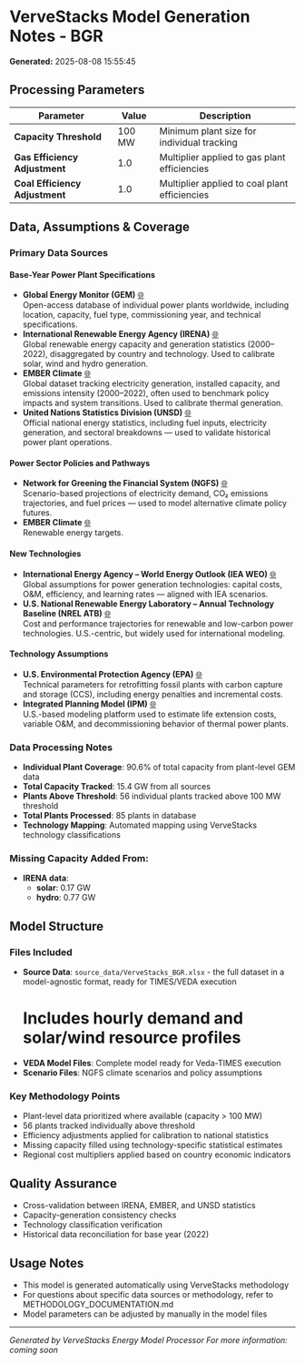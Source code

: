 # VerveStacks Model Generation Notes - BGR

**Generated:** 2025-08-08 15:55:45

## Processing Parameters

| Parameter | Value | Description |
|-----------|-------|-------------|
| **Capacity Threshold** | 100 MW | Minimum plant size for individual tracking |
| **Gas Efficiency Adjustment** | 1.0 | Multiplier applied to gas plant efficiencies |
| **Coal Efficiency Adjustment** | 1.0 | Multiplier applied to coal plant efficiencies |


## Data, Assumptions & Coverage

### Primary Data Sources

#### Base-Year Power Plant Specifications

- **Global Energy Monitor (GEM)** [🌐](https://globalenergymonitor.org)  
  Open-access database of individual power plants worldwide, including location, capacity, fuel type, commissioning year, and technical specifications.
- **International Renewable Energy Agency (IRENA)** [🌐](https://www.irena.org/Statistics)  
  Global renewable energy capacity and generation statistics (2000–2022), disaggregated by country and technology. Used to calibrate solar, wind and hydro generation.
- **EMBER Climate** [🌐](https://ember-climate.org/data/)  
  Global dataset tracking electricity generation, installed capacity, and emissions intensity (2000–2022), often used to benchmark policy impacts and system transitions. Used to calibrate thermal generation.
- **United Nations Statistics Division (UNSD)** [🌐](https://unstats.un.org/unsd/energy/)  
  Official national energy statistics, including fuel inputs, electricity generation, and sectoral breakdowns — used to validate historical power plant operations.

#### Power Sector Policies and Pathways

- **Network for Greening the Financial System (NGFS)** [🌐](https://www.ngfs.net)  
  Scenario-based projections of electricity demand, CO₂ emissions trajectories, and fuel prices — used to model alternative climate policy futures.
- **EMBER Climate** [🌐](https://ember-climate.org)  
  Renewable energy targets.

#### New Technologies

- **International Energy Agency – World Energy Outlook (IEA WEO)** [🌐](https://www.iea.org/reports/world-energy-outlook-2023)  
  Global assumptions for power generation technologies: capital costs, O&M, efficiency, and learning rates — aligned with IEA scenarios.
- **U.S. National Renewable Energy Laboratory – Annual Technology Baseline (NREL ATB)** [🌐](https://atb.nrel.gov/)  
  Cost and performance trajectories for renewable and low-carbon power technologies. U.S.-centric, but widely used for international modeling.

#### Technology Assumptions

- **U.S. Environmental Protection Agency (EPA)** [🌐](https://www.epa.gov)  
  Technical parameters for retrofitting fossil plants with carbon capture and storage (CCS), including energy penalties and incremental costs.
- **Integrated Planning Model (IPM)** [🌐](https://www.epa.gov/power-sector-modeling/overview-ipm-platform)  
  U.S.-based modeling platform used to estimate life extension costs, variable O&M, and decommissioning behavior of thermal power plants.



### Data Processing Notes
- **Individual Plant Coverage**: 90.6% of total capacity from plant-level GEM data
- **Total Capacity Tracked**: 15.4 GW from all sources
- **Plants Above Threshold**: 56 individual plants tracked above 100 MW threshold
- **Total Plants Processed**: 85 plants in database
- **Technology Mapping**: Automated mapping using VerveStacks technology classifications

### Missing Capacity Added From:
- **IRENA data**:
  - **solar**: 0.17 GW
  - **hydro**: 0.77 GW

## Model Structure

### Files Included
- **Source Data**: `source_data/VerveStacks_BGR.xlsx` - the full dataset in a model-agnostic format, ready for TIMES/VEDA execution
    # Includes hourly demand and solar/wind resource profiles
- **VEDA Model Files**: Complete model ready for Veda-TIMES execution
- **Scenario Files**: NGFS climate scenarios and policy assumptions

### Key Methodology Points
- Plant-level data prioritized where available (capacity > 100 MW)
- 56 plants tracked individually above threshold
- Efficiency adjustments applied for calibration to national statistics
- Missing capacity filled using technology-specific statistical estimates
- Regional cost multipliers applied based on country economic indicators

## Quality Assurance
- Cross-validation between IRENA, EMBER, and UNSD statistics
- Capacity-generation consistency checks
- Technology classification verification
- Historical data reconciliation for base year (2022)

## Usage Notes
- This model is generated automatically using VerveStacks methodology
- For questions about specific data sources or methodology, refer to METHODOLOGY_DOCUMENTATION.md
- Model parameters can be adjusted by manually in the model files

---
*Generated by VerveStacks Energy Model Processor*
*For more information: coming soon*
